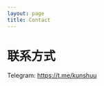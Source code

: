 ```yaml
---
layout: page
title: Contact
---
```


<h1 class="post-title">联系方式</h1>

Telegram: https://t.me/kunshuu